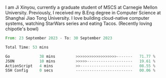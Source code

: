 I am Ji Xinyou, currently a graduate student of MSCS at Carnegie Mellon University. Previously, I received my B.Eng degree in Computer Science at Shanghai Jiao Tong University.
I love building cloud-native computer systems, watching StarWars series and eating Tacos. (Recently loving chipotle's bowl)

<!--START_SECTION:waka-->

```rust
From: 23 September 2023 - To: 30 September 2023

Total Time: 53 mins

Go             38 mins         >>>>>>>>>>>>>>>>>>-------   71.77 %
JSON           10 mins         >>>>>--------------------   19.61 %
ActionScript   4 mins          >>-----------------------   08.55 %
SSH Config     0 secs          -------------------------   00.06 %
```

<!--END_SECTION:waka-->
